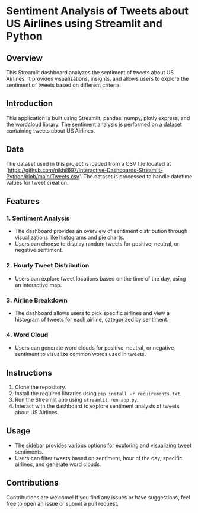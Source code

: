 # Sentiment Analysis of Tweets about US Airlines using Streamlit and Python

## Overview
This Streamlit dashboard analyzes the sentiment of tweets about US Airlines. It provides visualizations, insights, and allows users to explore the sentiment of tweets based on different criteria.

## Introduction
This application is built using Streamlit, pandas, numpy, plotly express, and the wordcloud library. The sentiment analysis is performed on a dataset containing tweets about US Airlines.

## Data
The dataset used in this project is loaded from a CSV file located at 'https://github.com/nikhil697/Interactive-Dashboards-Streamlit-Python/blob/main/Tweets.csv'. The dataset is processed to handle datetime values for tweet creation.

## Features

### 1. Sentiment Analysis
- The dashboard provides an overview of sentiment distribution through visualizations like histograms and pie charts.
- Users can choose to display random tweets for positive, neutral, or negative sentiment.

### 2. Hourly Tweet Distribution
- Users can explore tweet locations based on the time of the day, using an interactive map.

### 3. Airline Breakdown
- The dashboard allows users to pick specific airlines and view a histogram of tweets for each airline, categorized by sentiment.

### 4. Word Cloud
- Users can generate word clouds for positive, neutral, or negative sentiment to visualize common words used in tweets.

## Instructions
1. Clone the repository.
2. Install the required libraries using `pip install -r requirements.txt`.
3. Run the Streamlit app using `streamlit run app.py`.
4. Interact with the dashboard to explore sentiment analysis of tweets about US Airlines.

## Usage
- The sidebar provides various options for exploring and visualizing tweet sentiments.
- Users can filter tweets based on sentiment, hour of the day, specific airlines, and generate word clouds.

## Contributions
Contributions are welcome! If you find any issues or have suggestions, feel free to open an issue or submit a pull request.


